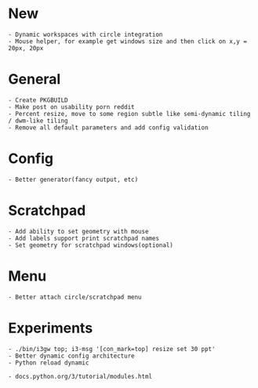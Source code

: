 # New
    - Dynamic workspaces with circle integration
    - Mouse helper, for example get windows size and then click on x,y = 20px, 20px

# General
    - Create PKGBUILD
    - Make post on usability porn reddit
    - Percent resize, move to some region subtle like semi-dynamic tiling / dwm-like tiling
    - Remove all default parameters and add config validation

# Config
    - Better generator(fancy output, etc)

# Scratchpad
    - Add ability to set geometry with mouse
    - Add labels support print scratchpad names
    - Set geometry for scratchpad windows(optional)

# Menu
    - Better attach circle/scratchpad menu

# Experiments
    - ./bin/i3gw top; i3-msg '[con_mark=top] resize set 30 ppt'
    - Better dynamic config architecture
    - Python reload dynamic

    - docs.python.org/3/tutorial/modules.html
